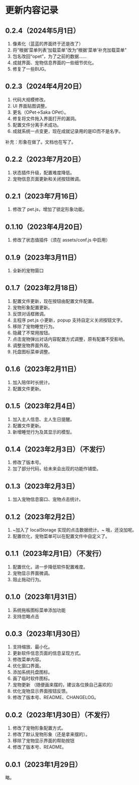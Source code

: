 # 更新内容记录
## 0.2.4（2024年5月1日）
1. 像素化（蓝蓝的界面终于还是改了）
2. 将“根据‘菜单列表’加载菜单”改为“根据‘菜单’补充加载菜单”
3. 包名改回“opet”，为了之前的数据……
4. 成就界面、宠物信息界面的一些细节优化。
5. 修复了一些BUG。

## 0.2.3（2024年4月20日）
1. 代码大规模修改。
2. UI 界面贴图调整。
3. 更名（OPet→Saka OPet）。
4. 修复将文件拖入界面打开的漏洞。
5. 配置文件分离手术成功。
6. 成就系统一点变更，现在成就记录用的是ID而不是名字。

补充：形象在做了。文档也在写了。
<!-- 下一步计划：将“根据‘菜单列表’加载菜单”改为“根据‘菜单’补充加载菜单” -->

## 0.2.2（2023年7月20日）
1. 状态插件升级，配置难度降低。
2. 宠物信息页面更新和关闭按钮微调。

## 0.2.1（2023年7月16日）
1. 修改了 pet.js，增加了锁定形象功能。

## 0.1.10（2023年4月20日）
1. 修改了状态值插件（须在 assets/conf.js 中启用）

## 0.1.9（2023年3月11日）
1. 全新的宠物窗口

## 0.1.7（2023年2月18日）
1. 配置文件更新，现在按钮由配置文件配置。
2. 宠物形象配置更新。
3. 反馈对话框微调。
4. 主程序 pet.js 小更新，popup 支持自定义关闭按钮文字。
5. 移除了宠物睡觉行为。
6. 隐藏了不常用按钮。
7. 点击宠物弹出对话内容配置方式调整，原有配置不受影响。
8. 调整宠物界面外观。
9. 托盘图标菜单调整。

## 0.1.6（2023年2月11日）
1. 加入陪伴时长统计。
2. 配置文件更新。

## 0.1.5（2023年2月4日）
1. 加入主人信息、主人生日提醒。
2. 配置文件更新。
3. 新增睡觉行为及其显示的模型。

## 0.1.4（2023年2月3日）（不发行）
1. 修改了版本号。
2. 加了部分代码，给未来会出现的功能作铺垫。

## 0.1.3（2023年2月3日）
1. 加入宠物信息窗口、宠物点击统计。

## 0.1.2（2023年2月2日）
1. ~加入了 localStorage 实现的点击数据统计。~ 哦，还没加呢。
2. 配置优化，宠物菜单可以在配置文件中自定义了。

## 0.1.1（2023年2月1日）（不发行）
1. 配置优化，进一步降低软件配置难度。
2. 宠物显示界面微调。
3. 阻止拖动行为。

## 0.1.0（2023年1月31日）
1. 系统拖板图标菜单添加功能
2. 支持忽略点击

## 0.0.3（2023年1月30日）
1. 支持缩放、最小化。
2. 更新软件信息页面的信息呈现方式。
3. 修改菜单内容。
4. 优化窗口界面。
5. 添加系统托盘图标。
6. 画了临时软件图标。
7. 宠物更新 （随便画来摆的，建议各位换自己喜欢的）
8. 优化宠物显示界面按钮反馈。
9. 修改了版本号、README、CHANGELOG。

## 0.0.2（2023年1月30日）（不发行）
1. 修改了宠物形象配置方式。
2. 修改了默认宠物形象（还是拿来摆的）。
3. 移除了宠物显示界面的帮助按钮
4. 修改了版本号、README。

## 0.0.1（2023年1月29日）
略。